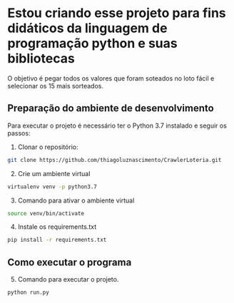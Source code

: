 # Estou criando esse projeto para fins didáticos da linguagem de programação python e suas bibliotecas

O objetivo é pegar todos os valores que foram soteados no loto fácil e selecionar os 15 mais sorteados.

## Preparação do ambiente de desenvolvimento
Para executar o projeto é necessário ter o Python 3.7 instalado e seguir os passos:

1. Clonar o repositório:
``` bash
git clone https://github.com/thiagoluznascimento/CrawlerLoteria.git
```

2. Crie um ambiente virtual
```bash
virtualenv venv -p python3.7
```
3. Comando para ativar o ambiente virtual
```bash
source venv/bin/activate  
```

4. Instale os requirements.txt
```bash
pip install -r requirements.txt
```

## Como executar o programa
5. Comando para executar o projeto.
```bash
python run.py
```
